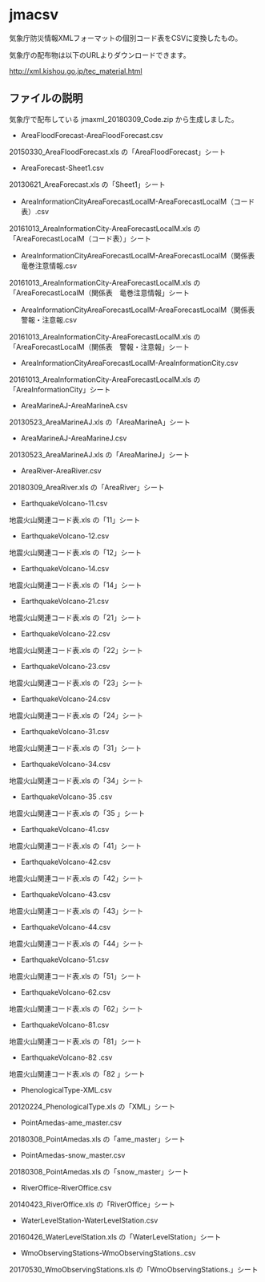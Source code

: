 # jmacsv
気象庁防災情報XMLフォーマットの個別コード表をCSVに変換したもの。

気象庁の配布物は以下のURLよりダウンロードできます。

http://xml.kishou.go.jp/tec_material.html

## ファイルの説明

気象庁で配布している jmaxml_20180309_Code.zip から生成しました。

* AreaFloodForecast-AreaFloodForecast.csv

20150330_AreaFloodForecast.xls の「AreaFloodForecast」シート

* AreaForecast-Sheet1.csv

20130621_AreaForecast.xls の「Sheet1」シート

* AreaInformationCityAreaForecastLocalM-AreaForecastLocalM（コード表）.csv

20161013_AreaInformationCity-AreaForecastLocalM.xls の「AreaForecastLocalM（コード表）」シート

* AreaInformationCityAreaForecastLocalM-AreaForecastLocalM（関係表　竜巻注意情報.csv

20161013_AreaInformationCity-AreaForecastLocalM.xls の「AreaForecastLocalM（関係表　竜巻注意情報」シート

* AreaInformationCityAreaForecastLocalM-AreaForecastLocalM（関係表　警報・注意報.csv

20161013_AreaInformationCity-AreaForecastLocalM.xls の「AreaForecastLocalM（関係表　警報・注意報」シート

* AreaInformationCityAreaForecastLocalM-AreaInformationCity.csv

20161013_AreaInformationCity-AreaForecastLocalM.xls の「AreaInformationCity」シート

* AreaMarineAJ-AreaMarineA.csv

20130523_AreaMarineAJ.xls の「AreaMarineA」シート

* AreaMarineAJ-AreaMarineJ.csv

20130523_AreaMarineAJ.xls の「AreaMarineJ」シート

* AreaRiver-AreaRiver.csv

20180309_AreaRiver.xls の「AreaRiver」シート

* EarthquakeVolcano-11.csv

地震火山関連コード表.xls の「11」シート

* EarthquakeVolcano-12.csv

地震火山関連コード表.xls の「12」シート

* EarthquakeVolcano-14.csv

地震火山関連コード表.xls の「14」シート

* EarthquakeVolcano-21.csv

地震火山関連コード表.xls の「21」シート

* EarthquakeVolcano-22.csv

地震火山関連コード表.xls の「22」シート

* EarthquakeVolcano-23.csv

地震火山関連コード表.xls の「23」シート

* EarthquakeVolcano-24.csv

地震火山関連コード表.xls の「24」シート

* EarthquakeVolcano-31.csv

地震火山関連コード表.xls の「31」シート

* EarthquakeVolcano-34.csv

地震火山関連コード表.xls の「34」シート

* EarthquakeVolcano-35 .csv

地震火山関連コード表.xls の「35 」シート

* EarthquakeVolcano-41.csv

地震火山関連コード表.xls の「41」シート

* EarthquakeVolcano-42.csv

地震火山関連コード表.xls の「42」シート

* EarthquakeVolcano-43.csv

地震火山関連コード表.xls の「43」シート

* EarthquakeVolcano-44.csv

地震火山関連コード表.xls の「44」シート

* EarthquakeVolcano-51.csv

地震火山関連コード表.xls の「51」シート

* EarthquakeVolcano-62.csv

地震火山関連コード表.xls の「62」シート

* EarthquakeVolcano-81.csv

地震火山関連コード表.xls の「81」シート

* EarthquakeVolcano-82 .csv

地震火山関連コード表.xls の「82 」シート

* PhenologicalType-XML.csv

20120224_PhenologicalType.xls の「XML」シート

* PointAmedas-ame_master.csv

20180308_PointAmedas.xls の「ame_master」シート

* PointAmedas-snow_master.csv

20180308_PointAmedas.xls の「snow_master」シート

* RiverOffice-RiverOffice.csv

20140423_RiverOffice.xls の「RiverOffice」シート

* WaterLevelStation-WaterLevelStation.csv

20160426_WaterLevelStation.xls の「WaterLevelStation」シート

* WmoObservingStations-WmoObservingStations..csv

20170530_WmoObservingStations.xls の「WmoObservingStations.」シート

